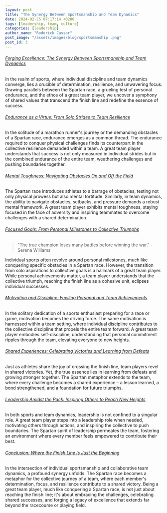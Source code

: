 ```yaml
---
layout: post
title: "The Synergy Between Sportsmanship and Team Dynamics"
date: 2024-02-25 07:17:14 +0200
tags: [leadership, team, culture]
categories: [leadership]
author_name: "Roderick Cassar"
post_image: "/assets/images/blog/sportsmanship .png"
post_id: 3
---
```


<h6><a href="#" class="text-primary">Forging Excellence: The Synergy Between Sportsmanship and Team Dynamics</a></h6>
<p>In the realm of sports, where individual discipline and team dynamics converge, lies a crucible of determination, resilience, and unwavering focus. Drawing parallels between the Spartan race, a grueling test of personal endurance, and the ethos of a great team player, we uncover a symphony of shared values that transcend the finish line and redefine the essence of success.
</p>

<h6><a href="#" class="text-primary">Endurance as a Virtue: From Solo Strides to Team Resilience</a></h6>
<p>In the solitude of a marathon runner's journey or the demanding obstacles of a Spartan race, endurance emerges as a common thread. The endurance required to conquer physical challenges finds its counterpart in the collective resilience demanded within a team. A great team player understands that success is not only measured in individual strides but in the combined endurance of the entire team, weathering challenges and pushing boundaries together.</p>

<h6><a href="#" class="text-primary">Mental Toughness: Navigating Obstacles On and Off the Field</a></h6>
<p>The Spartan race introduces athletes to a barrage of obstacles, testing not only physical prowess but also mental fortitude. Similarly, in team dynamics, the ability to navigate obstacles, setbacks, and pressure demands a robust mental framework. A great team player exhibits mental toughness, staying focused in the face of adversity and inspiring teammates to overcome challenges with a shared determination.</p>

<h6><a href="#" class="text-primary">Focused Goals: From Personal Milestones to Collective Triumphs</a></h6>
<blockquote>
  <p>"The true champion loses many battles before winning the war." - Serena Williams</p>
</blockquote>

<p>Individual sports often revolve around personal milestones, much like conquering specific obstacles in a Spartan race. However, the transition from solo aspirations to collective goals is a hallmark of a great team player. While personal achievements matter, a team player understands that the collective triumph, reaching the finish line as a cohesive unit, eclipses individual successes.</p>

<h6><a href="#" class="text-primary">Motivation and Discipline: Fuelling Personal and Team Achievements</a></h6>
<p>
  In the solitary dedication of a sports enthusiast preparing for a race or game, motivation becomes the driving force. The same motivation is harnessed within a team setting, where individual discipline contributes to the collective discipline that propels the entire team forward. A great team player embodies self-discipline, understanding that personal commitment ripples through the team, elevating everyone to new heights.
</p>

<h6><a href="#" class="text-primary">Shared Experiences: Celebrating Victories and Learning from Defeats</a></h6>
<p>
  Just as athletes share the joy of crossing the finish line, team players revel in shared victories. Yet, the true essence lies in learning from defeats and growing stronger together. The Spartan metaphor extends to the team, where every challenge becomes a shared experience – a lesson learned, a bond strengthened, and a foundation for future triumphs.
</p>

<h6><a href="#" class="text-primary">Leadership Amidst the Pack: Inspiring Others to Reach New Heights</a></h6>
<p>
In both sports and team dynamics, leadership is not confined to a singular role. A great team player steps into a leadership role when needed, motivating others through actions, and inspiring the collective to push boundaries. The Spartan spirit of leadership permeates the team, fostering an environment where every member feels empowered to contribute their best.
</p>

<h6><a href="#" class="text-primary">Conclusion: Where the Finish Line is Just the Beginning</a></h6>
<p>
In the intersection of individual sportsmanship and collaborative team dynamics, a profound synergy unfolds. The Spartan race becomes a metaphor for the collective journey of a team, where each member's determination, focus, and resilience contribute to a shared victory. Being a great team player, much like conquering a Spartan race, is not just about reaching the finish line; it's about embracing the challenges, celebrating shared successes, and forging a legacy of excellence that extends far beyond the racecourse or playing field.
</p>

